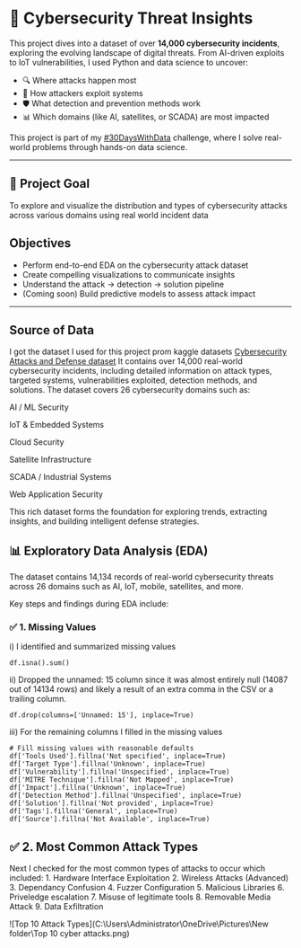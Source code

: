 # 🔐 Cybersecurity Threat Insights

This project dives into a dataset of over **14,000 cybersecurity incidents**, exploring the evolving landscape of digital threats. From AI-driven exploits to IoT vulnerabilities, I used Python and data science to uncover:

- 🔍 Where attacks happen most
- 🧠 How attackers exploit systems
- 🛡️ What detection and prevention methods work
- 📊 Which domains (like AI, satellites, or SCADA) are most impacted

This project is part of my [#30DaysWithData](https://github.com/w-kibor/30DaysWithData) challenge, where I solve real-world problems through hands-on data science.

---

## 📌 Project Goal
To explore and visualize the distribution and types of cybersecurity attacks across various domains using real world incident data

## Objectives
- Perform end-to-end EDA on the cybersecurity attack dataset
- Create compelling visualizations to communicate insights
- Understand the attack → detection → solution pipeline
- (Coming soon) Build predictive models to assess attack impact

---

## Source of Data
I got the dataset I used for this project prom kaggle datasets [Cybersecurity Attacks and Defense dataset](https://www.kaggle.com/datasets/tannubarot/cybersecurity-attack-and-defence-dataset)
It contains over 14,000 real-world cybersecurity incidents, including detailed information on attack types, targeted systems, vulnerabilities exploited, detection methods, and solutions. The dataset covers 26 cybersecurity domains such as:

AI / ML Security

IoT & Embedded Systems

Cloud Security

Satellite Infrastructure

SCADA / Industrial Systems

Web Application Security

This rich dataset forms the foundation for exploring trends, extracting insights, and building intelligent defense strategies.


## 📊 Exploratory Data Analysis (EDA)
The dataset contains 14,134 records of real-world cybersecurity threats across 26 domains such as AI, IoT, mobile, satellites, and more.

Key steps and findings during EDA include:

### ✅ 1. Missing Values
i) I identified and summarized missing values
```
df.isna().sum()
```

ii) Dropped the unnamed: 15 column since it was almost entirely null (14087 out of 14134 rows) and likely a result of an extra comma in the CSV or a trailing column.
```
df.drop(columns=['Unnamed: 15'], inplace=True)
```

iii) For the remaining columns I filled in the missing values
```
# Fill missing values with reasonable defaults
df['Tools Used'].fillna('Not specified', inplace=True)
df['Target Type'].fillna('Unknown', inplace=True)
df['Vulnerability'].fillna('Unspecified', inplace=True)
df['MITRE Technique'].fillna('Not Mapped', inplace=True)
df['Impact'].fillna('Unknown', inplace=True)
df['Detection Method'].fillna('Unspecified', inplace=True)
df['Solution'].fillna('Not provided', inplace=True)
df['Tags'].fillna('General', inplace=True)
df['Source'].fillna('Not Available', inplace=True)

```

## ✅ 2. Most Common Attack Types
Next I checked for the most common types of attacks to occur which included:
        1. Hardware Interface Exploitation
        2. Wireless Attacks (Advanced)
        3. Dependancy Confusion
        4. Fuzzer Configuration
        5. Malicious Libraries
        6. Priveledge escalation
        7. Misuse of legitimate tools
        8. Removable Media Attack
        9. Data Exfiltration

![Top 10 Attack Types](C:\Users\Administrator\OneDrive\Pictures\New folder\Top 10 cyber attacks.png)
